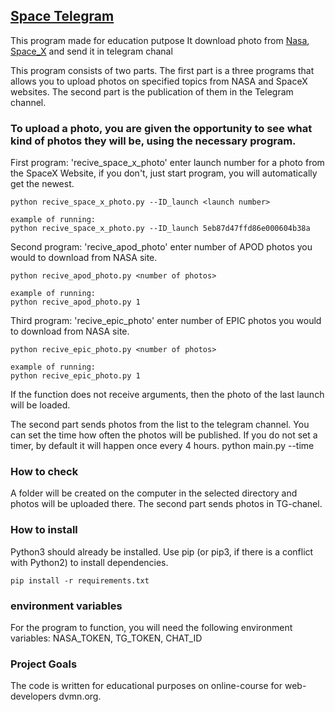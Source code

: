 ## [Space Telegram](https://github.com/DmitryShvedov88/Space-Photo/blob/main/README.md#space-telegram "LINK TO THE PROJECT")

This program made for education putpose
It download photo from [Nasa](https://www.nasa.gov/), [Space_X](https://www.spacex.com/) and send it in telegram chanal
 
This program consists of two parts.
The first part is a three programs that allows you to upload photos on specified topics from NASA and SpaceX websites.
The second part is the publication of them in the Telegram channel.

### To upload a photo, you are given the opportunity to see what kind of photos they will be, using the necessary program.

First program: 'recive_space_x_photo' enter launch number for a photo from the SpaceX Website, if you don't, just start program, you will automatically get the newest.
    
    python recive_space_x_photo.py --ID_launch <launch number>

    example of running:
    python recive_space_x_photo.py --ID_launch 5eb87d47ffd86e000604b38a
    
Second program: 'recive_apod_photo' enter number of APOD photos you would to download from NASA site.
    
    python recive_apod_photo.py <number of photos>
    
    example of running:
    python recive_apod_photo.py 1

    
Third program: 'recive_epic_photo' enter number of EPIC photos you would to download from NASA site.
    
    python recive_epic_photo.py <number of photos>
    
    example of running:
    python recive_epic_photo.py 1

If the function does not receive arguments, then the photo of the last launch will be loaded.

The second part sends photos from the list to the telegram channel. You can set the time how often the photos will be published. If you do not set a timer, by default it will happen once every 4 hours.
    python main.py --time <once in how many hours to send>

### How to check
A folder will be created on the computer in the selected directory and photos will be uploaded there.
The second part sends photos in TG-chanel.

### How to install
Python3 should already be installed.
Use pip (or pip3, if there is a conflict with Python2) to install dependencies.
    
    pip install -r requirements.txt

### environment variables
For the program to function, you will need the following environment variables: NASA_TOKEN, TG_TOKEN, CHAT_ID

### Project Goals
The code is written for educational purposes on online-course for web-developers dvmn.org.
